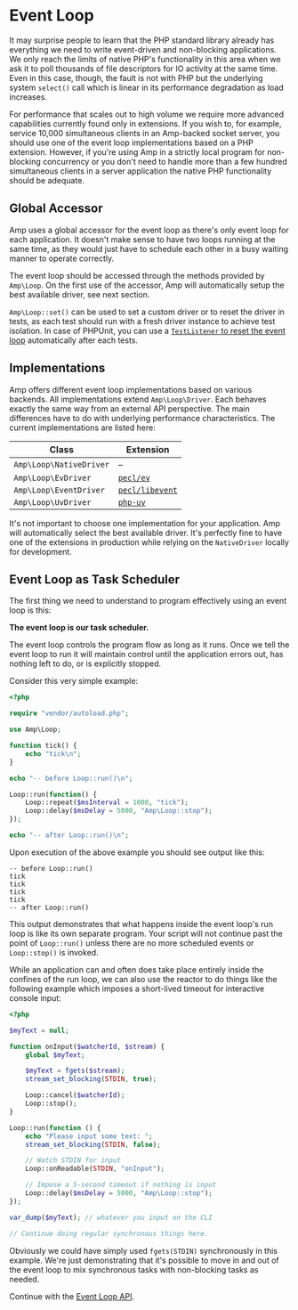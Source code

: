 # Event Loop

It may surprise people to learn that the PHP standard library already has everything we need to write event-driven and non-blocking applications. We only reach the limits of native PHP's functionality in this area when we ask it to poll thousands of file descriptors for IO activity at the same time. Even in this case, though, the fault is not with PHP but the underlying system `select()` call which is linear in its performance degradation as load increases.

For performance that scales out to high volume we require more advanced capabilities currently found only in extensions. If you wish to, for example, service 10,000 simultaneous clients in an Amp-backed socket server, you should use one of the event loop implementations based on a PHP extension. However, if you're using Amp in a strictly local program for non-blocking concurrency or you don't need to handle more than a few hundred simultaneous clients in a server application the native PHP functionality should be adequate.

## Global Accessor

Amp uses a global accessor for the event loop as there's only event loop for each application. It doesn't make sense to have two loops running at the same time, as they would just have to schedule each other in a busy waiting manner to operate correctly.

The event loop should be accessed through the methods provided by `Amp\Loop`. On the first use of the accessor, Amp will automatically setup the best available driver, see next section.

`Amp\Loop::set()` can be used to set a custom driver or to reset the driver in tests, as each test should run with a fresh driver instance to achieve test isolation. In case of PHPUnit, you can use a [`TestListener` to reset the event loop](https://github.com/amphp/phpunit-util) automatically after each tests.

## Implementations

Amp offers different event loop implementations based on various backends. All implementations extend `Amp\Loop\Driver`. Each behaves exactly the same way from an external API perspective. The main differences have to do with underlying performance characteristics. The current implementations are listed here:

| Class                     | Extension                                              |
| ------------------------- | ------------------------------------------------------ |
| `Amp\Loop\NativeDriver`     | –                                                    |
| `Amp\Loop\EvDriver`         | [`pecl/ev`](https://pecl.php.net/package/ev)             |
| `Amp\Loop\EventDriver`      | [`pecl/libevent`](https://pecl.php.net/package/libevent) |
| `Amp\Loop\UvDriver`         | [`php-uv`](https://github.com/bwoebi/php-uv)             |

It's not important to choose one implementation for your application. Amp will automatically select the best available driver. It's perfectly fine to have one of the extensions in production while relying on the `NativeDriver` locally for development.

## Event Loop as Task Scheduler

The first thing we need to understand to program effectively using an event loop is this:

**The event loop is our task scheduler.**

The event loop controls the program flow as long as it runs. Once we tell the event loop to run it will maintain control until the application errors out, has nothing left to do, or is explicitly stopped.

Consider this very simple example:

```php
<?php

require "vendor/autoload.php";

use Amp\Loop;

function tick() {
    echo "tick\n";
}

echo "-- before Loop::run()\n";

Loop::run(function() {
    Loop::repeat($msInterval = 1000, "tick");
    Loop::delay($msDelay = 5000, "Amp\Loop::stop");
});

echo "-- after Loop::run()\n";
```

Upon execution of the above example you should see output like this:

```plain
-- before Loop::run()
tick
tick
tick
tick
-- after Loop::run()
```

This output demonstrates that what happens inside the event loop's run loop is like its own separate program. Your script will not continue past the point of `Loop::run()` unless there are no more scheduled events or `Loop::stop()` is invoked.

While an application can and often does take place entirely inside the confines of the run loop, we can also use the reactor to do things like the following example which imposes a short-lived timeout for interactive console input:

```php
<?php

$myText = null;

function onInput($watcherId, $stream) {
    global $myText;

    $myText = fgets($stream);
    stream_set_blocking(STDIN, true);

    Loop::cancel($watcherId);
    Loop::stop();
}

Loop::run(function () {
    echo "Please input some text: ";
    stream_set_blocking(STDIN, false);

    // Watch STDIN for input
    Loop::onReadable(STDIN, "onInput");

    // Impose a 5-second timeout if nothing is input
    Loop::delay($msDelay = 5000, "Amp\Loop::stop");
});

var_dump($myText); // whatever you input on the CLI

// Continue doing regular synchronous things here.
```

Obviously we could have simply used `fgets(STDIN)` synchronously in this example. We're just demonstrating that it's possible to move in and out of the event loop to mix synchronous tasks with non-blocking tasks as needed.

Continue with the [Event Loop API](./event-loop-api.md).

